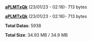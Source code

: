 [**aPLMTxQk**](/data/aPLMTxQk.txt) (23/01/23 - 02:16)- 713 bytes

[**aPLMTxQk**](/data/aPLMTxQk.txt) (23/01/23 - 02:16)- 713 bytes

**Total Datas**: 5938

**Total Size**: 34.93 MB / 34.9 MB